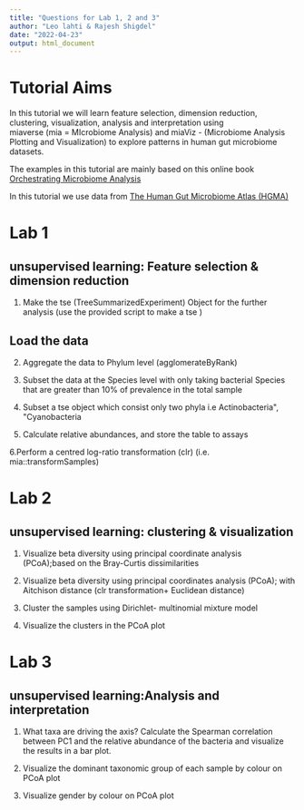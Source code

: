 ```yaml
---
title: "Questions for Lab 1, 2 and 3"
author: "Leo lahti & Rajesh Shigdel"
date: "2022-04-23"
output: html_document
---
```


# Tutorial Aims 
In this tutorial we will learn feature selection, dimension reduction, clustering, visualization, analysis and interpretation  using  
 miaverse (mia = MIcrobiome Analysis) and miaViz - (Microbiome Analysis Plotting and Visualization) to explore patterns in human gut microbiome datasets. 

The examples in this tutorial are mainly based on this online book        
[Orchestrating Microbiome Analysis](https://microbiome.github.io/OMA/)

In this tutorial we use data from [The Human Gut Microbiome Atlas (HGMA)](https://www.microbiomeatlas.org/)



# Lab 1 
   
   
## unsupervised learning: Feature selection & dimension reduction
   
1. Make the tse (TreeSummarizedExperiment) Object for the further analysis (use the provided script to make a tse )

## Load the data 


2. Aggregate the data to Phylum level (agglomerateByRank)


3. Subset the data at the Species level with only taking bacterial Species that are greater than 10% of prevalence in the total sample


4. Subset a tse object which consist only two phyla i.e Actinobacteria", "Cyanobacteria

 
5. Calculate relative abundances, and store the table to assays


6.Perform a centred log-ratio transformation (clr) (i.e. mia::transformSamples)



# Lab 2 
       
  
## unsupervised learning: clustering & visualization
                   
 1. Visualize beta diversity using principal coordinate analysis (PCoA);based on the Bray-Curtis dissimilarities


 2. Visualize beta diversity using principal coordinates analysis (PCoA); with Aitchison distance (clr transformation+ Euclidean distance)


 3. Cluster the samples using Dirichlet- multinomial mixture model 


 4. Visualize the clusters in the PCoA plot



# Lab 3 
         
                
## unsupervised learning:Analysis and interpretation 

 1. What taxa are driving the axis? Calculate the Spearman correlation between PC1 and the relative abundance of the bacteria and visualize the results in a     bar plot.


 2. Visualize the dominant taxonomic group of each sample by colour on PCoA plot 

 3. Visualize gender by colour on PCoA plot 





